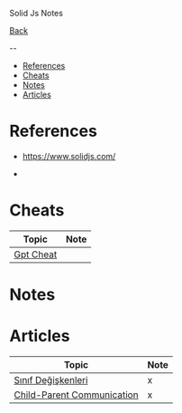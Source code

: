 
Solid Js Notes

[Back](../readme.md)

--

- [References](#references)
- [Cheats](#cheats)
- [Notes](#notes)
- [Articles](#articles)

# References

- https://www.solidjs.com/

-

# Cheats

Topic | Note
--- | ---
[Gpt Cheat](./cheats/solid-cheat-gpt.md)  | 


# Notes

# Articles

Topic | Note
--- | ---
[Sınıf Değişkenleri](./arts/art-sinif-degiskenleri.md) | x
[Child-Parent Communication](./arts/art-child-parent-comm.md) | x
